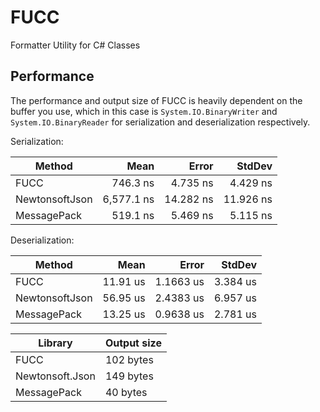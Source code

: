 # FUCC
Formatter Utility for C# Classes

## Performance

The performance and output size of FUCC is heavily dependent on the buffer you use, which in this case is `System.IO.BinaryWriter` and `System.IO.BinaryReader` for serialization and deserialization respectively.

Serialization:

|         Method |       Mean |     Error |    StdDev |
|--------------- |-----------:|----------:|----------:|
|           FUCC |   746.3 ns |  4.735 ns |  4.429 ns |
| NewtonsoftJson | 6,577.1 ns | 14.282 ns | 11.926 ns |
|    MessagePack |   519.1 ns |  5.469 ns |  5.115 ns |

Deserialization:

|         Method |     Mean |     Error |   StdDev |
|--------------- |---------:|----------:|---------:|
|           FUCC | 11.91 us | 1.1663 us | 3.384 us |
| NewtonsoftJson | 56.95 us | 2.4383 us | 6.957 us |
|    MessagePack | 13.25 us | 0.9638 us | 2.781 us |

| Library         | Output size |
|-----------------|-------------|
| FUCC            | 102 bytes   |
| Newtonsoft.Json | 149 bytes   |
| MessagePack     | 40 bytes    |
